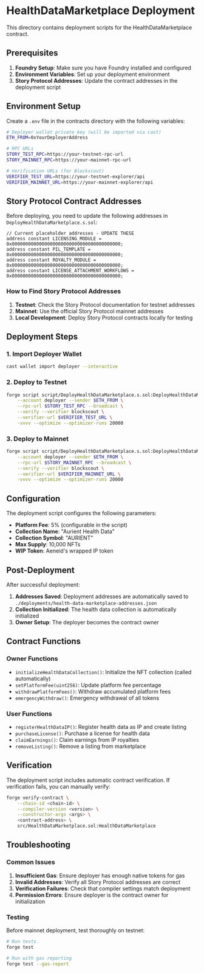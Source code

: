 # HealthDataMarketplace Deployment

This directory contains deployment scripts for the HealthDataMarketplace contract.

## Prerequisites

1. **Foundry Setup**: Make sure you have Foundry installed and configured
2. **Environment Variables**: Set up your deployment environment
3. **Story Protocol Addresses**: Update the contract addresses in the deployment script

## Environment Setup

Create a `.env` file in the contracts directory with the following variables:

```bash
# Deployer wallet private key (will be imported via cast)
ETH_FROM=0xYourDeployerAddress

# RPC URLs
STORY_TEST_RPC=https://your-testnet-rpc-url
STORY_MAINNET_RPC=https://your-mainnet-rpc-url

# Verification URLs (for Blockscout)
VERIFIER_TEST_URL=https://your-testnet-explorer/api
VERIFIER_MAINNET_URL=https://your-mainnet-explorer/api
```

## Story Protocol Contract Addresses

Before deploying, you need to update the following addresses in `DeployHealthDataMarketplace.s.sol`:

```solidity
// Current placeholder addresses - UPDATE THESE
address constant LICENSING_MODULE = 0x0000000000000000000000000000000000000000;
address constant PIL_TEMPLATE = 0x0000000000000000000000000000000000000000;
address constant ROYALTY_MODULE = 0x0000000000000000000000000000000000000000;
address constant LICENSE_ATTACHMENT_WORKFLOWS = 0x0000000000000000000000000000000000000000;
```

### How to Find Story Protocol Addresses

1. **Testnet**: Check the Story Protocol documentation for testnet addresses
2. **Mainnet**: Use the official Story Protocol mainnet addresses
3. **Local Development**: Deploy Story Protocol contracts locally for testing

## Deployment Steps

### 1. Import Deployer Wallet

```bash
cast wallet import deployer --interactive
```

### 2. Deploy to Testnet

```bash
forge script script/DeployHealthDataMarketplace.s.sol:DeployHealthDataMarketplace \
    --account deployer --sender $ETH_FROM \
    --rpc-url $STORY_TEST_RPC --broadcast \
    --verify --verifier blockscout \
    --verifier-url $VERIFIER_TEST_URL \
    -vvvv --optimize --optimizer-runs 20000
```

### 3. Deploy to Mainnet

```bash
forge script script/DeployHealthDataMarketplace.s.sol:DeployHealthDataMarketplace \
    --account deployer --sender $ETH_FROM \
    --rpc-url $STORY_MAINNET_RPC --broadcast \
    --verify --verifier blockscout \
    --verifier-url $VERIFIER_MAINNET_URL \
    -vvvv --optimize --optimizer-runs 20000
```

## Configuration

The deployment script configures the following parameters:

- **Platform Fee**: 5% (configurable in the script)
- **Collection Name**: "Aurient Health Data"
- **Collection Symbol**: "AURIENT"
- **Max Supply**: 10,000 NFTs
- **WIP Token**: Aeneid's wrapped IP token

## Post-Deployment

After successful deployment:

1. **Addresses Saved**: Deployment addresses are automatically saved to `./deployments/health-data-marketplace-addresses.json`
2. **Collection Initialized**: The health data collection is automatically initialized
3. **Owner Setup**: The deployer becomes the contract owner

## Contract Functions

### Owner Functions

- `initializeHealthDataCollection()`: Initialize the NFT collection (called automatically)
- `setPlatformFee(uint256)`: Update platform fee percentage
- `withdrawPlatformFees()`: Withdraw accumulated platform fees
- `emergencyWithdraw()`: Emergency withdrawal of all tokens

### User Functions

- `registerHealthDataIP()`: Register health data as IP and create listing
- `purchaseLicense()`: Purchase a license for health data
- `claimEarnings()`: Claim earnings from IP royalties
- `removeListing()`: Remove a listing from marketplace

## Verification

The deployment script includes automatic contract verification. If verification fails, you can manually verify:

```bash
forge verify-contract \
    --chain-id <chain-id> \
    --compiler-version <version> \
    --constructor-args <args> \
    <contract-address> \
    src/HealthDataMarketplace.sol:HealthDataMarketplace
```

## Troubleshooting

### Common Issues

1. **Insufficient Gas**: Ensure deployer has enough native tokens for gas
2. **Invalid Addresses**: Verify all Story Protocol addresses are correct
3. **Verification Failures**: Check that compiler settings match deployment
4. **Permission Errors**: Ensure deployer is the contract owner for initialization

### Testing

Before mainnet deployment, test thoroughly on testnet:

```bash
# Run tests
forge test

# Run with gas reporting
forge test --gas-report
```
